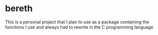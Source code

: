 <meta charset="UTF-8">

# bereth
This is a personal project that I plan to use as a package containing the functions I use and always had to rewrite in the C programming language
